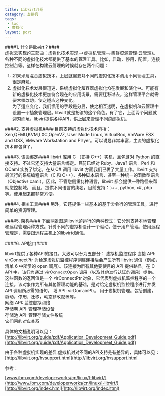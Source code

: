 ```yaml
---
title: Libvirt介绍
category: 虚拟机
tags:
 - lxc
 - 虚拟化
layout: post
---
```

####1. 什么是libvirt？####  
虚拟云实现的三部曲：虚拟化技术实现-->虚拟机管理-->集群资源管理(云管理)。各种不同的虚拟化技术都提供了基本的管理工具。比如，启动，停用，配置，连接控制台等。这样在构建云管理的时候就存在两个问题：  
1) 如果采用混合虚拟技术，上层就需要对不同的虚拟化技术调用不同管理工具，很是麻烦。  
2) 虚拟化技术发展很迅速，系统虚拟化和容器虚拟化均在发展和演化中。可能有新的虚拟化技术更加符合现在的应用场景，需要迁移过去。这样管理平台就需要大幅改动。使之适应这种变化。  
为了适应变化，我们惯用的手段是分层，使之相互透明，在虚拟机和云管理中设置一个抽象管理层。libvirt就是扮演的这个角色。有了它，上面两个问题就迎刃而解。libvirt提供各种API，供上层来管理不同的虚拟机。

####2. 支持虚拟机####
目前支持的虚拟化技术包括：Xen,QEMU,KVM,LXC,OpenVZ, User Mode Linux, VirtualBox, VmWare ESX and GSX, VMware Workstation and Player。可以说是非常丰富，主流的虚拟化技术都包含了。

####3. 语言绑定####
 libvirt 库用 C （支持 C++）实现，且包含对 Python 的直接支持。不过它还支持大量语言绑定。目前已经对 Ruby、Java? 语言，Perl 和 OCaml 实施了绑定。在从 C# 调用 libvirt 方面我们已做了大量工作。libvirt 支持最流行的系统编程语言（C 和 C++）、多种脚本语言、甚至一种统一的函数型语言（Objective caml）。因此，不管您侧重何种语言，libvirt 都会提供一种路径来帮助您控制域。
 而且，提供不同语言的绑定，目前支持：c++, python, c#, php等。使用起来都非常方便。

####4. 相关工具####
 另外，它还提供一些基本的基于命令行的管理工具，进行简单的资源管理。


####5. 架构####
下面两张图是libvirt的运行的两种模式：它分别支持本地管理和远程管理两种方式。针对不同的虚拟机设计一个驱动。便于用户管理。使用远程管理是，需要跟远程主机上的libvirtd通信。
     


     

####6. API接口####

libvirt提供了各种API的接口。大致可以分为五部分：
虚拟机监控程序 
连接 API: virConnectPtr 为给定虚拟机监控程序创建连接后会产生所有 libvirt 通信（例如，清单 6 中所示的 open 调用）。该连接为所有其他要使用的 API 提供路径。在 C API 中，该行为通过 virConnectOpen 调用（以及其他进行认证的调用）提供。这些函数的返回值是一个 virConnectPtr 对象，它代表到虚拟机监控程序的一个连接。该对象作为所有其他管理功能的基础，是对给定虚拟机监控程序进行并发 API 调用所必需的语句。
域 API: virDomainPtr。 用于虚拟机管理。包括创建，启动，停用，迁移，动态修改配置等。      
网络 API: 监控虚拟网络  
存储卷 API: 管理存储设备  
存储池 API: 管理存储文件系统  
它们间的对应关系  
     



 具体的文档说明可以见：[http://libvirt.org/guide/pdf/Application_Development_Guide.pdf](http://libvirt.org/guide/pdf/Application_Development_Guide.pdf)
     
 由于各种虚拟机实现的差异,虚拟机对对不同的API支持是有差异的，具体可以见：
[http://libvirt.org/hvsupport.html](http://libvirt.org/hvsupport.html)


参考：

[www.ibm.com/developerworks/cn/linux/l-libvirt/](http://www.ibm.com/developerworks/cn/linux/l-libvirt/)  
[http://libvirt.org/index.html](http://libvirt.org/index.html)